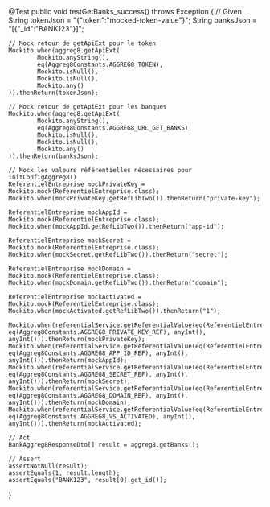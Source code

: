 @Test
public void testGetBanks_success() throws Exception {
    // Given
    String tokenJson = "{\"token\":\"mocked-token-value\"}";
    String banksJson = "[{\"_id\":\"BANK123\"}]";

    // Mock retour de getApiExt pour le token
    Mockito.when(aggreg8.getApiExt(
            Mockito.anyString(),
            eq(Aggreg8Constants.AGGREG8_TOKEN),
            Mockito.isNull(),
            Mockito.isNull(),
            Mockito.any()
    )).thenReturn(tokenJson);

    // Mock retour de getApiExt pour les banques
    Mockito.when(aggreg8.getApiExt(
            Mockito.anyString(),
            eq(Aggreg8Constants.AGGREG8_URL_GET_BANKS),
            Mockito.isNull(),
            Mockito.isNull(),
            Mockito.any()
    )).thenReturn(banksJson);

    // Mock les valeurs référentielles nécessaires pour initConfigAggreg8()
    ReferentielEntreprise mockPrivateKey = Mockito.mock(ReferentielEntreprise.class);
    Mockito.when(mockPrivateKey.getRefLibTwo()).thenReturn("private-key");

    ReferentielEntreprise mockAppId = Mockito.mock(ReferentielEntreprise.class);
    Mockito.when(mockAppId.getRefLibTwo()).thenReturn("app-id");

    ReferentielEntreprise mockSecret = Mockito.mock(ReferentielEntreprise.class);
    Mockito.when(mockSecret.getRefLibTwo()).thenReturn("secret");

    ReferentielEntreprise mockDomain = Mockito.mock(ReferentielEntreprise.class);
    Mockito.when(mockDomain.getRefLibTwo()).thenReturn("domain");

    ReferentielEntreprise mockActivated = Mockito.mock(ReferentielEntreprise.class);
    Mockito.when(mockActivated.getRefLibTwo()).thenReturn("1");

    Mockito.when(referentialService.getReferentialValue(eq(ReferentielEntreprise.class), eq(Aggreg8Constants.AGGREG8_PRIVATE_KEY_REF), anyInt(), anyInt())).thenReturn(mockPrivateKey);
    Mockito.when(referentialService.getReferentialValue(eq(ReferentielEntreprise.class), eq(Aggreg8Constants.AGGREG8_APP_ID_REF), anyInt(), anyInt())).thenReturn(mockAppId);
    Mockito.when(referentialService.getReferentialValue(eq(ReferentielEntreprise.class), eq(Aggreg8Constants.AGGREG8_SECRET_REF), anyInt(), anyInt())).thenReturn(mockSecret);
    Mockito.when(referentialService.getReferentialValue(eq(ReferentielEntreprise.class), eq(Aggreg8Constants.AGGREG8_DOMAIN_REF), anyInt(), anyInt())).thenReturn(mockDomain);
    Mockito.when(referentialService.getReferentialValue(eq(ReferentielEntreprise.class), eq(Aggreg8Constants.AGGREG8_VS_ACTIVATED), anyInt(), anyInt())).thenReturn(mockActivated);

    // Act
    BankAggreg8ResponseDto[] result = aggreg8.getBanks();

    // Assert
    assertNotNull(result);
    assertEquals(1, result.length);
    assertEquals("BANK123", result[0].get_id());
}